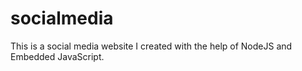 # socialmedia
This is a social media website I created with the help of NodeJS and Embedded JavaScript.
